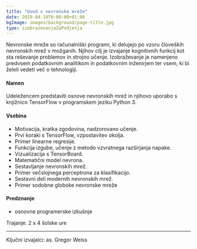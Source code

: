 ```yaml
---
title: "Uvod v nevronske mreže"
date: 2019-04-19T0:00:00+01:00
bgImage: images/background/page-title.jpg
type: izobrazevanjaZaPodjetja
---
```

Nevronske mreže so računalniški programi, ki delujejo po vzoru človeških nevronskih mrež v možganih. Njihov cilj je izvajanje kognitivnih funkcij kot sta reševanje problemov in strojno učenje.
Izobraževanje je namenjeno predvsem podatkovnim analitikom in podatkovnim inženirjem ter vsem, ki bi želeli vedeti več o tehnologiji.

#### Namen
Udeležencem predstaviti osnove nevronskih mrež in njihovo uporabo s knjižnico TensorFlow v programskem jeziku Python 3.

#### Vsebina
- Motivacija, kratka zgodovina, nadzorovano učenje.
- Prvi koraki s TensorFlow, vzpostavitev okolja.
- Primer linearne regresije.
- Funkcija izgube, učenje z metodo vzvratnega razširjanja napake.
- Vizualizacija s TensorBoard.
- Matematični model nevrona.
- Sestavljanje nevronskih mrež.
- Primer večslojnega perceptrona za klasifikacijo.
- Sestavni deli modernih nevronskih mrež.
- Primer sodobne globoke nevronske mreže

#### Predznanje
- osnovne programerske izkušnje

Trajanje: 2 x 4 šolske ure

---

Ključni izvajalci: as. Gregor Weiss

